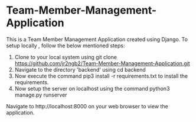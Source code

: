 # Team-Member-Management-Application
This is a Team Member Management Application created using Django.
To setup locally , follow the below mentioned steps:
1. Clone to your local system using git clone https://github.com/jr2ngb2/Team-Member-Management-Application.git
2. Navigate to the directory 'backend' using cd backend
3. Now execute the command pip3 install -r requirements.txt to install the requirements.
4. Now setup the server on localhost using the command python3 manage.py runserver
 
Navigate to http://localhost:8000 on your web browser to view the application.
